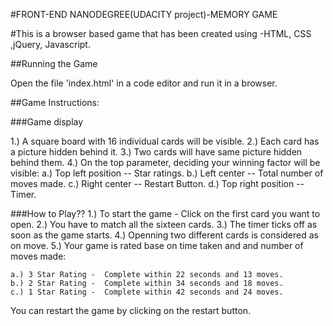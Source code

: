 #FRONT-END NANODEGREE(UDACITY project)-MEMORY GAME

#This is a browser based game that has been created using -HTML, CSS ,jQuery, Javascript.


##Running the Game

Open the file 'index.html' in a code editor and run it in a browser.

##Game Instructions:

###Game display

1.) A square board with 16 individual cards will be visible.
2.) Each card has a picture hidden behind it.
3.) Two cards will have same picture hidden behind them.
4.) On the top parameter, deciding your winning factor will be visible:
	a.) Top left position -- Star ratings.
	b.) Left center -- Total number of moves made.
	c.)	Right center -- Restart Button.
	d.) Top right position -- Timer.

###How to Play??
1.) To start the game - Click on the first card you want to open.
2.) You have to match all the sixteen cards. 
3.) The timer ticks off as soon as the game starts.
4.) Openning two different cards is considered as on move.
5.) Your game is rated base  on time taken and and number of moves made:
	
	a.) 3 Star Rating -  Complete within 22 seconds and 13 moves.
	b.) 2 Star Rating -  Complete within 34 seconds and 18 moves.
	c.) 1 Star Rating -  Complete within 42 seconds and 24 moves.

You can restart the game by clicking on the restart button. 
